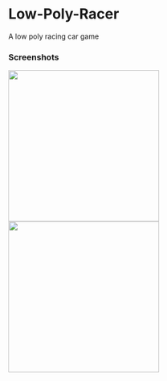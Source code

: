 # Low-Poly-Racer
A low poly racing car game

### Screenshots
<p float="left">
<img src = "RaceCarGame/Race1.jpg" height=300>
<img src = "RaceCarGame/Race2.jpg" height=300>
</p>

